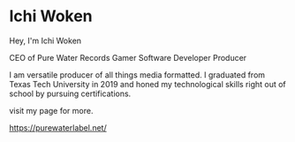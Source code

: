 # Ichi Woken

Hey, I'm Ichi Woken 

CEO of Pure Water Records 
Gamer
Software Developer
Producer 

I am versatile producer of all things media formatted. 
I graduated from Texas Tech University in 2019 and honed my technological skills right out of school by pursuing certifications. 

visit my page for more.

https://purewaterlabel.net/

